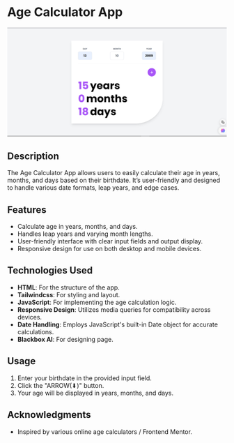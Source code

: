 # Age Calculator App

![Age Calculator App](image.png) <!-- Replace with the actual path to your image -->

## Description

The Age Calculator App allows users to easily calculate their age in years, months, and days based on their birthdate. It’s user-friendly and designed to handle various date formats, leap years, and edge cases.

## Features

- Calculate age in years, months, and days.
- Handles leap years and varying month lengths.
- User-friendly interface with clear input fields and output display.
- Responsive design for use on both desktop and mobile devices.

## Technologies Used

- **HTML**: For the structure of the app.
- **Tailwindcss**: For styling and layout.
- **JavaScript**: For implementing the age calculation logic.
- **Responsive Design**: Utilizes media queries for compatibility across devices.
- **Date Handling**: Employs JavaScript's built-in Date object for accurate calculations.
- **Blackbox AI**: For designing page.
## Usage

1. Enter your birthdate in the provided input field.
2. Click the "ARROW(⬇)" button.
3. Your age will be displayed in years, months, and days.


## Acknowledgments

- Inspired by various online age calculators / Frontend Mentor.

